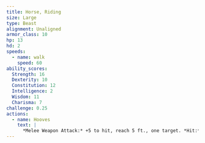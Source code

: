 ```yaml
---
title: Horse, Riding
size: Large
type: Beast
alignment: Unaligned
armor_class: 10
hp: 13
hd: 2
speeds:
  - name: walk
    speed: 60
ability_scores:
  Strength: 16
  Dexterity: 10
  Constitution: 12
  Intelligence: 2
  Wisdom: 11
  Charisma: 7
challenge: 0.25
actions:
  - name: Hooves
    text: |
      *Melee Weapon Attack:* +5 to hit, reach 5 ft., one target. *Hit:* 8 (2d4 + 3) bludgeoning damage.
---
```

